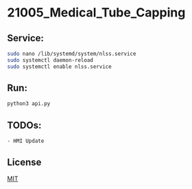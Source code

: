 # 21005_Medical_Tube_Capping 

## <strong>Service:</strong>
```bash
sudo nano /lib/systemd/system/nlss.service
sudo systemctl daemon-reload
sudo systemctl enable nlss.service
```

## <strong>Run:</strong>
```bash
python3 api.py
```

## TODOs:
    - HMI Update

## License
[MIT](https://choosealicense.com/licenses/mit/)